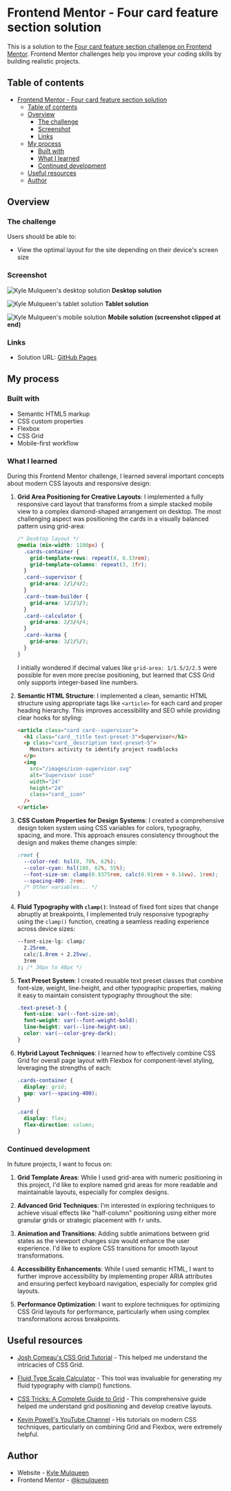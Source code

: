 # Frontend Mentor - Four card feature section solution

This is a solution to the [Four card feature section challenge on Frontend Mentor](https://www.frontendmentor.io/challenges/four-card-feature-section-weK1eFYK). Frontend Mentor challenges help you improve your coding skills by building realistic projects.

## Table of contents

- [Frontend Mentor - Four card feature section solution](#frontend-mentor---four-card-feature-section-solution)
  - [Table of contents](#table-of-contents)
  - [Overview](#overview)
    - [The challenge](#the-challenge)
    - [Screenshot](#screenshot)
    - [Links](#links)
  - [My process](#my-process)
    - [Built with](#built-with)
    - [What I learned](#what-i-learned)
    - [Continued development](#continued-development)
  - [Useful resources](#useful-resources)
  - [Author](#author)

## Overview

### The challenge

Users should be able to:

- View the optimal layout for the site depending on their device's screen size

### Screenshot

![Kyle Mulqueen's desktop solution](./images/kyle-solution-desktop.png)
**Desktop solution**

![Kyle Mulqueen's tablet solution](./images/kyle-solution-tablet.png)
**Tablet solution**

![Kyle Mulqueen's mobile solution](./images/kyle-solution-mobile.png)
**Mobile solution (screenshot clipped at end)**

### Links

- Solution URL: [GitHub Pages](https://kmulqueen.github.io/four-card-section-challenge/)

## My process

### Built with

- Semantic HTML5 markup
- CSS custom properties
- Flexbox
- CSS Grid
- Mobile-first workflow

### What I learned

During this Frontend Mentor challenge, I learned several important concepts about modern CSS layouts and responsive design:

1. **Grid Area Positioning for Creative Layouts**: I implemented a fully responsive card layout that transforms from a simple stacked mobile view to a complex diamond-shaped arrangement on desktop. The most challenging aspect was positioning the cards in a visually balanced pattern using grid-area:

   ```css
   /* Desktop layout */
   @media (min-width: 1100px) {
     .cards-container {
       grid-template-rows: repeat(4, 6.33rem);
       grid-template-columns: repeat(3, 1fr);
     }
     .card--supervisor {
       grid-area: 2/1/4/2;
     }
     .card--team-builder {
       grid-area: 1/2/3/3;
     }
     .card--calculator {
       grid-area: 2/3/4/4;
     }
     .card--karma {
       grid-area: 3/2/5/3;
     }
   }
   ```

   I initially wondered if decimal values like `grid-area: 1/1.5/2/2.5` were possible for even more precise positioning, but learned that CSS Grid only supports integer-based line numbers.

2. **Semantic HTML Structure**: I implemented a clean, semantic HTML structure using appropriate tags like `<article>` for each card and proper heading hierarchy. This improves accessibility and SEO while providing clear hooks for styling:

   ```html
   <article class="card card--supervisor">
     <h1 class="card__title text-preset-3">Supervisor</h1>
     <p class="card__description text-preset-5">
       Monitors activity to identify project roadblocks
     </p>
     <img
       src="/images/icon-supervisor.svg"
       alt="Supervisor icon"
       width="24"
       height="24"
       class="card__icon"
     />
   </article>
   ```

3. **CSS Custom Properties for Design Systems**: I created a comprehensive design token system using CSS variables for colors, typography, spacing, and more. This approach ensures consistency throughout the design and makes theme changes simple:

   ```css
   :root {
     --color-red: hsl(0, 78%, 62%);
     --color-cyan: hsl(180, 62%, 55%);
     --font-size-sm: clamp(0.9375rem, calc(0.91rem + 0.14vw), 1rem);
     --spacing-400: 2rem;
     /* Other variables... */
   }
   ```

4. **Fluid Typography with `clamp()`**: Instead of fixed font sizes that change abruptly at breakpoints, I implemented truly responsive typography using the `clamp()` function, creating a seamless reading experience across device sizes:

   ```css
   --font-size-lg: clamp(
     2.25rem,
     calc(1.8rem + 2.25vw),
     3rem
   ); /* 36px to 48px */
   ```

5. **Text Preset System**: I created reusable text preset classes that combine font-size, weight, line-height, and other typographic properties, making it easy to maintain consistent typography throughout the site:

   ```css
   .text-preset-3 {
     font-size: var(--font-size-sm);
     font-weight: var(--font-weight-bold);
     line-height: var(--line-height-sm);
     color: var(--color-grey-dark);
   }
   ```

6. **Hybrid Layout Techniques**: I learned how to effectively combine CSS Grid for overall page layout with Flexbox for component-level styling, leveraging the strengths of each:

   ```css
   .cards-container {
     display: grid;
     gap: var(--spacing-400);
   }

   .card {
     display: flex;
     flex-direction: column;
   }
   ```

### Continued development

In future projects, I want to focus on:

1. **Grid Template Areas**: While I used grid-area with numeric positioning in this project, I'd like to explore named grid areas for more readable and maintainable layouts, especially for complex designs.

2. **Advanced Grid Techniques**: I'm interested in exploring techniques to achieve visual effects like "half-column" positioning using either more granular grids or strategic placement with `fr` units.

3. **Animation and Transitions**: Adding subtle animations between grid states as the viewport changes size would enhance the user experience. I'd like to explore CSS transitions for smooth layout transformations.

4. **Accessibility Enhancements**: While I used semantic HTML, I want to further improve accessibility by implementing proper ARIA attributes and ensuring perfect keyboard navigation, especially for complex grid layouts.

5. **Performance Optimization**: I want to explore techniques for optimizing CSS Grid layouts for performance, particularly when using complex transformations across breakpoints.

## Useful resources

- [Josh Comeau's CSS Grid Tutorial](https://www.joshwcomeau.com/css/interactive-guide-to-grid/) - This helped me understand the intricacies of CSS Grid.

- [Fluid Type Scale Calculator](https://www.fluid-type-scale.com/) - This tool was invaluable for generating my fluid typography with clamp() functions.

- [CSS Tricks: A Complete Guide to Grid](https://css-tricks.com/snippets/css/complete-guide-grid/) - This comprehensive guide helped me understand grid positioning and develop creative layouts.

- [Kevin Powell's YouTube Channel](https://www.youtube.com/kevinpowell) - His tutorials on modern CSS techniques, particularly on combining Grid and Flexbox, were extremely helpful.

## Author

- Website - [Kyle Mulqueen](https://kmulqueen.github.io/portfolio-2025/)
- Frontend Mentor - [@kmulqueen](https://www.frontendmentor.io/profile/kmulqueen)
